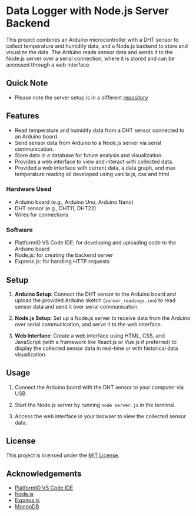 # Data Logger with Node.js Server Backend

This project combines an Arduino microcontroller with a DHT sensor to collect temperature and humidity data, and a Node.js backend to store and visualize the data. The Arduino reads sensor data and sends it to the Node.js server over a serial connection, where it is stored and can be accessed through a web interface.

## Quick Note

- Please note the server setup is in a different [repository]([https://github.com/Mevan-Solanga/DataLog-Backend](https://github.com/Mevan-Solanga/TemperatureLogger-Frontend))

## Features

- Read temperature and humidity data from a DHT sensor connected to an Arduino board.
- Send sensor data from Arduino to a Node.js server via serial communication.
- Store data in a database for future analysis and visualization.
- Provides a web interface to view and interact with collected data.
- Provided a web interface with current data, a data graph, and max temperature reading all developed using vanilla js, css and html

### Hardware Used

- Arduino board (e.g., Arduino Uno, Arduino Nano)
- DHT sensor (e.g., DHT11, DHT22)
- Wires for connections

### Software

- PlatformIO VS Code IDE: for developing and uploading code to the Arduino board
- Node.js: for creating the backend server
- Express.js: for handling HTTP requests

## Setup

1. **Arduino Setup**: Connect the DHT sensor to the Arduino board and upload the provided Arduino sketch (`sensor_readings.ino`) to read sensor data and send it over serial communication.

2. **Node.js Setup**: Set up a Node.js server to receive data from the Arduino over serial communication, and serve it to the web interface.

3. **Web Interface**: Create a web interface using HTML, CSS, and JavaScript (with a framework like React.js or Vue.js if preferred) to display the collected sensor data in real-time or with historical data visualization.

## Usage

1. Connect the Arduino board with the DHT sensor to your computer via USB.

2. Start the Node.js server by running `node server.js` in the terminal.

3. Access the web interface in your browser to view the collected sensor data.

## License

This project is licensed under the [MIT License](LICENSE).

## Acknowledgements

- [PlatformIO VS Code IDE](https://platformio.org/platformio-ide)
- [Node.js](https://nodejs.org/)
- [Express.js](https://expressjs.com/)
- [MongoDB](https://www.mongodb.com/)
